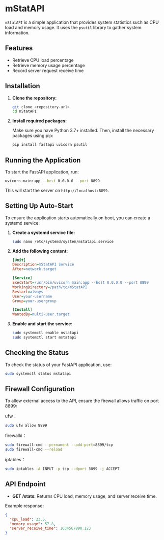 # mStatAPI

`mStatAPI` is a simple application that provides system statistics such as CPU load and memory usage. It uses the `psutil` library to gather system information.

## Features

- Retrieve CPU load percentage
- Retrieve memory usage percentage
- Record server request receive time

## Installation

1. **Clone the repository:**

   ```bash
   git clone <repository-url>
   cd mStatAPI
   ```

2. **Install required packages:**

   Make sure you have Python 3.7+ installed. Then, install the necessary packages using pip:

   ```bash
   pip install fastapi uvicorn psutil
   ```

## Running the Application

To start the FastAPI application, run:

```bash
uvicorn main:app --host 0.0.0.0 --port 8899
```

This will start the server on `http://localhost:8899`.

## Setting Up Auto-Start

To ensure the application starts automatically on boot, you can create a systemd service:

1. **Create a systemd service file:**

   ```bash
   sudo nano /etc/systemd/system/mstatapi.service
   ```

2. **Add the following content:**

   ```ini
   [Unit]
   Description=mStatAPI Service
   After=network.target

   [Service]
   ExecStart=/usr/bin/uvicorn main:app --host 0.0.0.0 --port 8899
   WorkingDirectory=/path/to/mStatAPI
   Restart=always
   User=your-username
   Group=your-usergroup

   [Install]
   WantedBy=multi-user.target
   ```

3. **Enable and start the service:**

   ```bash
   sudo systemctl enable mstatapi
   sudo systemctl start mstatapi
   ```

## Checking the Status

To check the status of your FastAPI application, use:

```bash
sudo systemctl status mstatapi
```

## Firewall Configuration

To allow external access to the API, ensure the firewall allows traffic on port 8899:

ufw：
```bash
sudo ufw allow 8899
```
firewalld：
```bash
sudo firewall-cmd --permanent --add-port=8899/tcp
sudo firewall-cmd --reload
```
iptables：
```bash
sudo iptables -A INPUT -p tcp --dport 8899 -j ACCEPT
```

## API Endpoint

- **GET /stats**: Returns CPU load, memory usage, and server receive time.

Example response:

```json
{
  "cpu_load": 23.5,
  "memory_usage": 57.8,
  "server_receive_time": 1634567890.123
}
```
